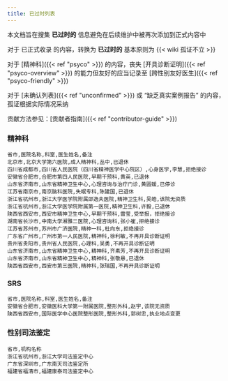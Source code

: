 ```yaml
---
title: 已过时列表
---
```


本文档旨在搜集 **已过时的** 信息避免在后续维护中被再次添加到正式内容中

对于 已正式收录 的内容，转换为 **已过时的** 基本原则为 {{< wiki 孤证不立 >}}

对于 [精神科]({{< ref "psyco" >}}) 的内容，丧失 [开具诊断证明]({{< ref "psyco-overview" >}}) 的能力但友好的应当记录至 [跨性别友好医生]({{< ref "psyco-friendly" >}})

对于 [未确认列表]({{< ref "unconfirmed" >}}) 或 “缺乏真实案例报告” 的内容，孤证根据实际情况采纳

贡献方法参见：[贡献者指南]({{< ref "contributor-guide" >}})

<!-- 按拼音排序以便于目视筛选 -->

<!--
规范化已过时的医疗资源备注

已退休：如被院方公示为已退休时使用
已停诊：已不在门诊出诊时使用
拒绝接诊：该医生仅不再受理跨性别时使用
该院无资质：即该院无资质受理
-->

### 精神科

```csv
省市,医院名称,科室,医生姓名,备注
北京市,北京大学第六医院,成人精神科,丛中,已退休
四川省成都市,四川省人民医院（四川省精神医学中心院区）,心身医学,李慧,拒绝接诊
安徽省合肥市,合肥市第四人民医院,早期干预科,黄英,已退休
山东省济南市,山东省精神卫生中心,心理咨询与治疗门诊,黄圆媛,已停诊
江苏省南京市,南京脑科医院,失眠专科,陈建国,已退休
浙江省杭州市,浙江大学医学院附属邵逸夫医院,精神卫生科,吴皓,该院无资质
浙江省杭州市,浙江大学医学院附属第一医院,精神卫生科,许毅,已退休
陕西省西安市,西安市精神卫生中心,早期干预科,雷莹,受举报，拒绝接诊
湖南省长沙市,中南大学湘雅二医院,心理咨询科,张小崔,拒绝接诊
江苏省苏州市,苏州市广济医院,精神一科,杜向东,拒绝接诊
广东省广州市,广州市第一人民医院,精神科,徐利敏,不再开具诊断证明
贵州省贵阳市,贵州省人民医院,心理科,吴勇,不再开具诊断证明
山东省济南市,山东省精神卫生中心,精神科,齐素芳,不再开具诊断证明
山东省济南市,山东省精神卫生中心,精神科,张敬悬,已退休
陕西省西安市,西安市第三医院,精神科,张瑞国,不再开具诊断证明
```

### SRS

```csv
省市,医院名称,科室,医生姓名,备注
安徽省合肥市,安徽医科大学第一附属医院,整形外科,赵宇,该院无资质
陕西省西安市,国际医学中心医院整形医院,整形外科,郭树忠,执业地点变更
```

### 性别司法鉴定

```csv
省市,机构名称
浙江省杭州市,浙江大学司法鉴定中心
广东省深圳市,广东南天司法鉴定所
福建省福清市,福建康泰司法鉴定中心
```

